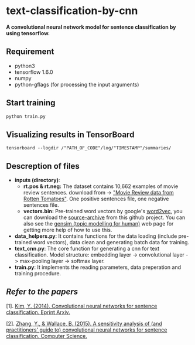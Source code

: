# text-classification-by-cnn
**A convolutional neural network model for sentence classification by using tensorflow.**

## Requirement
- python3
- tensorflow 1.6.0
- numpy
- python-gflags (for processing the input arguments)

## Start training
```python
python train.py
```

## Visualizing results in TensorBoard
```shell
tensorboard --logdir /"PATH_OF_CODE"/log/"TIMESTAMP"/summaries/
```

## Descreption of files
- **inputs (directory)**: 
  - **rt.pos & rt.neg:** The dataset contains 10,662 examples of movie review sentences. download from -> ["Movie Review data from Rotten Tomatoes"](http://www.cs.cornell.edu/people/pabo/movie-review-data/). One positive sentences file, one negative sentences file.
  - **vectors.bin:** Pre-trained word vectors by google's [word2vec](https://code.google.com/archive/p/word2vec/), you can download the [source-archive](https://github.com/zlxy9892/text-classification-by-cnn/tree/master/inputs/word2vec) from this github project. You can also see the [gensim (topic modelling for human)](https://radimrehurek.com/gensim/) web page for getting more help of how to use this.
- **data_helpers.py**: It contains functions for the data loading (include pre-trained word vectors), data clean and generating batch data for training.
- **text_cnn.py**: The core function for generating a cnn for text classification. Model structure: embedding layer -> convolutional layer -> max-pooling layer -> softmax layer.
- **train.py**: It implements the reading parameters, data preperation and training procedure.

## *Refer to the papers*

[1]. [Kim, Y. (2014). Convolutional neural networks for sentence classification. Eprint Arxiv.](https://arxiv.org/pdf/1408.5882)

[2]. [Zhang, Y., & Wallace, B. (2015). A sensitivity analysis of (and practitioners' guide to) convolutional neural networks for sentence classification. Computer Science.](https://arxiv.org/pdf/1510.03820.pdf)
